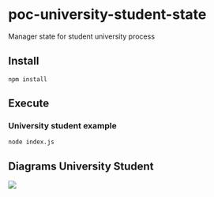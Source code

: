 # poc-university-student-state

Manager state for student university process

## Install

````npm install ````

## Execute

### University student example

````node index.js ````

## Diagrams University Student

![](https://g.gravizo.com/svg?%20%20digraph%20fsm%20%7B%20%20%20%22Inscrito%22;%20%20%20%22Postulante%22;%20%20%20%22Matriculado%22;%20%20%20%22Habilitado%22;%20%20%20%22Egresado%22;%20%20%20%22Titulado%22;%20%20%20%22Ex-Alumno%22;%20%20%20%22Inscrito%22%20-%3E%20%22Postulante%22%20%5B%20label=%22%20Postular%20%22%20%5D;%20%20%20%22Postulante%22%20-%3E%20%22Matriculado%22%20%5B%20label=%22%20Matricular%20%22%20%5D;%20%20%20%22Matriculado%22%20-%3E%20%22Habilitado%22%20%5B%20label=%22%20Habilitar%20%22%20%5D;%20%20%20%22Habilitado%22%20-%3E%20%22Matriculado%22%20%5B%20label=%22%20Deshabilitar%20%22%20%5D;%20%20%20%22Matriculado%22%20-%3E%20%22Postulante%22%20%5B%20label=%22%20Desmatricular%20%22%20%5D;%20%20%20%22Habilitado%22%20-%3E%20%22Egresado%22%20%5B%20label=%22%20Egresar%20%22%20%5D;%20%20%20%22Egresado%22%20-%3E%20%22Postulante%22%20%5B%20label=%22%20Continuidad%20%22%20%5D;%20%20%20%22Egresado%22%20-%3E%20%22Titulado%22%20%5B%20label=%22%20Titular%20%22%20%5D;%20%20%20%22Titulado%22%20-%3E%20%22Ex-Alumno%22%20%5B%20label=%22%20Archivar%20%22%20%5D;%20%7D%20%27)
